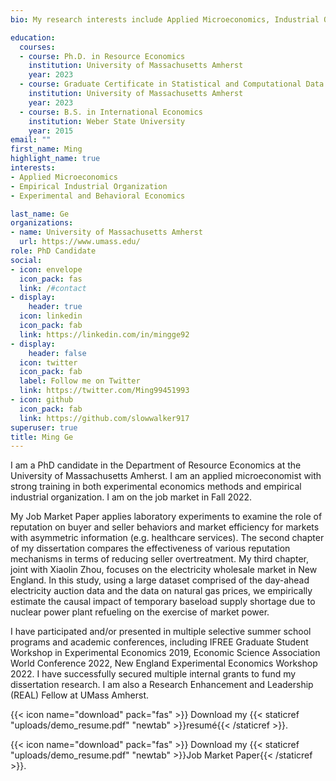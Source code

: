 ```yaml
---
bio: My research interests include Applied Microeconomics, Industrial Organization, and Experimental and Behavioral Economics.

education:
  courses:
  - course: Ph.D. in Resource Economics
    institution: University of Massachusetts Amherst
    year: 2023
  - course: Graduate Certificate in Statistical and Computational Data Science
    institution: University of Massachusetts Amherst
    year: 2023
  - course: B.S. in International Economics
    institution: Weber State University
    year: 2015
email: ""
first_name: Ming
highlight_name: true
interests:
- Applied Microeconomics
- Empirical Industrial Organization
- Experimental and Behavioral Economics

last_name: Ge
organizations:
- name: University of Massachusetts Amherst
  url: https://www.umass.edu/
role: PhD Candidate
social:
- icon: envelope
  icon_pack: fas
  link: /#contact
- display:
    header: true
  icon: linkedin
  icon_pack: fab
  link: https://linkedin.com/in/mingge92
- display:
    header: false
  icon: twitter
  icon_pack: fab
  label: Follow me on Twitter
  link: https://twitter.com/Ming99451993
- icon: github
  icon_pack: fab
  link: https://github.com/slowwalker917
superuser: true
title: Ming Ge
---
```


I am a PhD candidate in the Department of Resource Economics at the University of Massachusetts Amherst. I am an applied microeconomist with strong training in both experimental economics methods and empirical industrial organization. I am on the job market in Fall 2022.

My Job Market Paper applies laboratory experiments to examine the role of reputation on buyer and seller behaviors and market efficiency for markets with asymmetric information (e.g. healthcare services). The second chapter of my dissertation compares the effectiveness of various reputation mechanisms in terms of reducing seller overtreatment. My third chapter, joint with Xiaolin Zhou, focuses on the electricity wholesale market in New England. In this study, using a large dataset comprised of the day-ahead electricity auction data and the data on natural gas prices, we empirically estimate the causal impact of temporary baseload supply shortage due to nuclear power plant refueling on the exercise of market power. 

I have participated and/or presented in multiple selective summer school programs and academic conferences, including IFREE Graduate Student Workshop in Experimental Economics 2019, Economic Science Association World Conference 2022, New England Experimental Economics Workshop 2022. I have successfully secured multiple internal grants to fund my dissertation research. I am also a Research Enhancement and Leadership (REAL) Fellow at UMass Amherst. 


{{< icon name="download" pack="fas" >}} Download my {{< staticref "uploads/demo_resume.pdf" "newtab" >}}resumé{{< /staticref >}}.

{{< icon name="download" pack="fas" >}} Download my {{< staticref "uploads/demo_resume.pdf" "newtab" >}}Job Market Paper{{< /staticref >}}.

